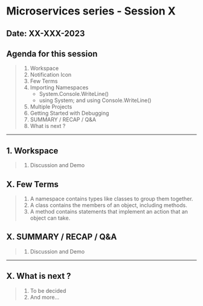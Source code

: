 # Microservices series - Session X

## Date: XX-XXX-2023

## Agenda for this session

> 1. Workspace
> 1. Notification Icon
> 1. Few Terms
> 1. Importing Namespaces
>    - System.Console.WriteLine()
>    - using System; and using Console.WriteLine()
> 1. Multiple Projects
> 1. Getting Started with Debugging
> 1. SUMMARY / RECAP / Q&A
> 1. What is next ?

---

## 1. Workspace

> 1. Discussion and Demo

## X. Few Terms

> 1. A namespace contains types like classes to group them together.
> 1. A class contains the members of an object, including methods.
> 1. A method contains statements that implement an action that an object can take.

## X. SUMMARY / RECAP / Q&A

> 1. Discussion and Demo

---

## X. What is next ?

> 1. To be decided
> 1. And more...
